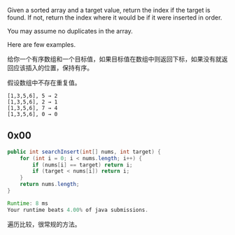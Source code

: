 Given a sorted array and a target value, return the index if the target is found. If not, return the index where it would be if it were inserted in order.

You may assume no duplicates in the array.

Here are few examples.

给你一个有序数组和一个目标值，如果目标值在数组中则返回下标，如果没有就返回应该插入的位置，保持有序。

假设数组中不存在重复值。

```
[1,3,5,6], 5 → 2
[1,3,5,6], 2 → 1
[1,3,5,6], 7 → 4
[1,3,5,6], 0 → 0
```

## 0x00
```java
public int searchInsert(int[] nums, int target) {
    for (int i = 0; i < nums.length; i++) {
        if (nums[i] == target) return i;
        if (target < nums[i]) return i;
    }
    return nums.length;
}

Runtime: 8 ms
Your runtime beats 4.00% of java submissions.
```

遍历比较，很常规的方法。
